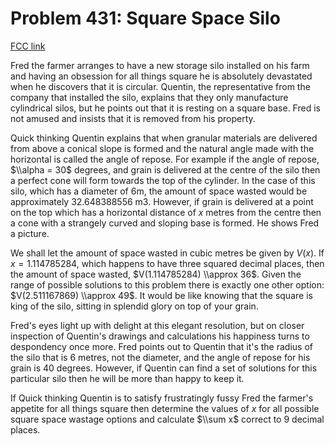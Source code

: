 # Problem 431: Square Space Silo

[FCC link](https://www.freecodecamp.org/learn/coding-interview-prep/project-euler/problem-431-square-space-silo)

Fred the farmer arranges to have a new storage silo installed on his farm and
having an obsession for all things square he is absolutely devastated when he
discovers that it is circular. Quentin, the representative from the company that
installed the silo, explains that they only manufacture cylindrical silos, but
he points out that it is resting on a square base. Fred is not amused and
insists that it is removed from his property.

Quick thinking Quentin explains that when granular materials are delivered from
above a conical slope is formed and the natural angle made with the horizontal
is called the angle of repose. For example if the angle of repose,
$\\alpha = 30$ degrees, and grain is delivered at the centre of the silo then a
perfect cone will form towards the top of the cylinder. In the case of this
silo, which has a diameter of 6m, the amount of space wasted would be
approximately 32.648388556 m3. However, if grain is delivered at a point on the
top which has a horizontal distance of $x$ metres from the centre then a cone
with a strangely curved and sloping base is formed. He shows Fred a picture.

We shall let the amount of space wasted in cubic metres be given by $V(x)$. If
$x = 1.114785284$, which happens to have three squared decimal places, then the
amount of space wasted, $V(1.114785284) \\approx 36$. Given the range of
possible solutions to this problem there is exactly one other option:
$V(2.511167869) \\approx 49$. It would be like knowing that the square is king
of the silo, sitting in splendid glory on top of your grain.

Fred's eyes light up with delight at this elegant resolution, but on closer
inspection of Quentin's drawings and calculations his happiness turns to
despondency once more. Fred points out to Quentin that it's the radius of the
silo that is 6 metres, not the diameter, and the angle of repose for his grain
is 40 degrees. However, if Quentin can find a set of solutions for this
particular silo then he will be more than happy to keep it.

If Quick thinking Quentin is to satisfy frustratingly fussy Fred the farmer's
appetite for all things square then determine the values of $x$ for all possible
square space wastage options and calculate $\\sum x$ correct to 9 decimal
places.
